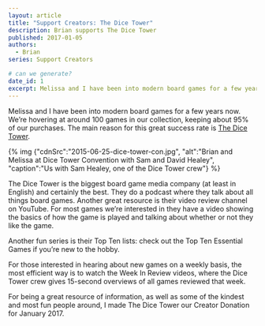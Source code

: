 ```yaml
---
layout: article
title: "Support Creators: The Dice Tower"
description: Brian supports The Dice Tower
published: 2017-01-05
authors:
  - Brian
series: Support Creators

# can we generate?
date_id: 1
excerpt: Melissa and I have been into mod­ern board games for a few years now. We're hov­er­ing at around 100 games in our col­lec­tion, keep­ing about 95% of our pur­chases. The main rea­son for this great suc­cess rate is The Dice Tower.
---
```

Melissa and I have been into modern board games for a few years now. We’re hovering at around 100 games in our collection, keeping about 95% of our purchases. The main reason for this great success rate is [The Dice Tower](www.dicetower.com).

{% img {"cdnSrc":"2015-06-25-dice-tower-con.jpg", "alt":"Brian and Melissa at Dice Tower Convention with Sam and David Healey", "caption":"Us with Sam Healey, one of the Dice Tower crew"} %}

The Dice Tower is the biggest board game media company (at least in English) and certainly the best. They do a podcast where they talk about all things board games. Another great resource is their video review channel on YouTube. For most games we’re interested in they have a video showing the basics of how the game is played and talking about whether or not they like the game.

Another fun series is their Top Ten lists: check out the Top Ten Essential Games if you’re new to the hobby.

For those interested in hearing about new games on a weekly basis, the most efficient way is to watch the Week In Review videos, where the Dice Tower crew gives 15-second overviews of all games reviewed that week.

For being a great resource of information, as well as some of the kindest and most fun people around, I made The Dice Tower our Creator Donation for January 2017.